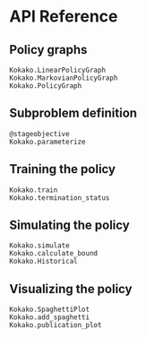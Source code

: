 # API Reference

## Policy graphs

```@docs
Kokako.LinearPolicyGraph
Kokako.MarkovianPolicyGraph
Kokako.PolicyGraph
```

## Subproblem definition

```@docs
@stageobjective
Kokako.parameterize
```

## Training the policy

```@docs
Kokako.train
Kokako.termination_status
```

## Simulating the policy

```@docs
Kokako.simulate
Kokako.calculate_bound
Kokako.Historical
```

## Visualizing the policy

```@docs
Kokako.SpaghettiPlot
Kokako.add_spaghetti
Kokako.publication_plot
```
